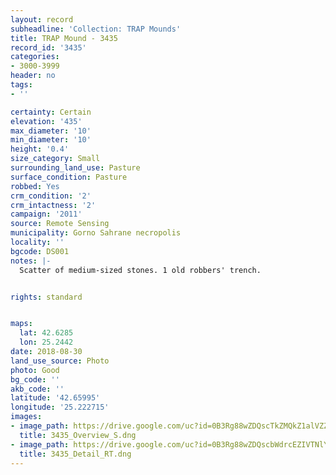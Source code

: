 ```yaml
---
layout: record
subheadline: 'Collection: TRAP Mounds'
title: TRAP Mound - 3435
record_id: '3435'
categories:
- 3000-3999
header: no
tags:
- ''

certainty: Certain
elevation: '435'
max_diameter: '10'
min_diameter: '10'
height: '0.4'
size_category: Small
surrounding_land_use: Pasture
surface_condition: Pasture
robbed: Yes
crm_condition: '2'
crm_intactness: '2'
campaign: '2011'
source: Remote Sensing
municipality: Gorno Sahrane necropolis
locality: ''
bgcode: DS001
notes: |-
  Scatter of medium-sized stones. 1 old robbers' trench.


rights: standard


maps:
  lat: 42.6285
  lon: 25.2442
date: 2018-08-30
land_use_source: Photo
photo: Good
bg_code: ''
akb_code: ''
latitude: '42.65995'
longitude: '25.222715'
images:
- image_path: https://drive.google.com/uc?id=0B3Rg88wZDQscTkZMQkZ1alVZZ28
  title: 3435_Overview_S.dng
- image_path: https://drive.google.com/uc?id=0B3Rg88wZDQscbWdrcEZIVTNlYUE
  title: 3435_Detail_RT.dng
---
```

